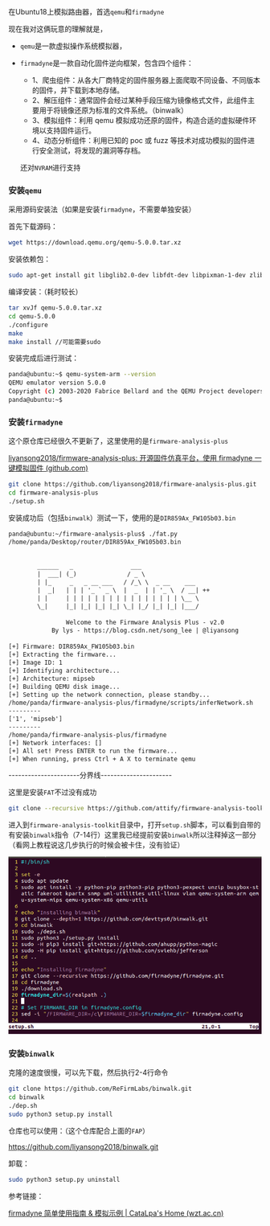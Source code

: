在Ubuntu18上模拟路由器，首选`qemu`和`firmadyne`

现在我对这俩玩意的理解就是，

- `qemu`是一款虚拟操作系统模拟器，

- `firmadyne`是一款自动化固件逆向框架，包含四个组件：

  - 1、爬虫组件：从各大厂商特定的固件服务器上面爬取不同设备、不同版本的固件，并下载到本地存储。
  - 2、解压组件：通常固件会经过某种手段压缩为镜像格式文件，此组件主要用于将镜像还原为标准的文件系统。（binwalk）
  - 3、模拟组件：利用 qemu 模拟成功还原的固件，构造合适的虚拟硬件环境以支持固件运行。
  - 4、动态分析组件：利用已知的 poc 或 fuzz 等技术对成功模拟的固件进行安全测试，将发现的漏洞等存档。

  还对`NVRAM`进行支持

### 安装`qemu`

采用源码安装法（如果是安装`firmadyne`，不需要单独安装）

首先下载源码：

```bash
wget https://download.qemu.org/qemu-5.0.0.tar.xz
```

安装依赖包：

```bash
sudo apt-get install git libglib2.0-dev libfdt-dev libpixman-1-dev zlib1g-dev
```

编译安装：（耗时较长）

```bash
tar xvJf qemu-5.0.0.tar.xz
cd qemu-5.0.0
./configure
make
make install //可能需要sudo
```

安装完成后进行测试：

```bash
panda@ubuntu:~$ qemu-system-arm --version
QEMU emulator version 5.0.0
Copyright (c) 2003-2020 Fabrice Bellard and the QEMU Project developers
panda@ubuntu:~$ 
```



### 安装`firmadyne`

这个原仓库已经很久不更新了，这里使用的是`firmware-analysis-plus`

[liyansong2018/firmware-analysis-plus: 开源固件仿真平台，使用 firmadyne 一键模拟固件 (github.com)](https://github.com/liyansong2018/firmware-analysis-plus)

```bash
git clone https://github.com/liyansong2018/firmware-analysis-plus.git
cd firmware-analysis-plus
./setup.sh
```

安装成功后（包括`binwalk`）测试一下，使用的是`DIR859Ax_FW105b03.bin`

```
panda@ubuntu:~/firmware-analysis-plus$ ./fat.py /home/panda/Desktop/router/DIR859Ax_FW105b03.bin 

             
		______   _                ___                 
		|  ___| (_)              / _ \                
		| |_     _   _ __ ___   / /_\ \  _ __    ___  
		|  _|   | | | '_ ` _ \  |  _  | | '_ \  / __| ++
		| |     | | | | | | | | | | | | | | | | \__ \ 
		\_|     |_| |_| |_| |_| \_| |_/ |_| |_| |___/

                Welcome to the Firmware Analysis Plus - v2.0
            By lys - https://blog.csdn.net/song_lee | @liyansong
    
[+] Firmware: DIR859Ax_FW105b03.bin
[+] Extracting the firmware...
[+] Image ID: 1
[+] Identifying architecture...
[+] Architecture: mipseb
[+] Building QEMU disk image...
[+] Setting up the network connection, please standby...
/home/panda/firmware-analysis-plus/firmadyne/scripts/inferNetwork.sh
---------
['1', 'mipseb']
---------
/home/panda/firmware-analysis-plus/firmadyne
[+] Network interfaces: []
[+] All set! Press ENTER to run the firmware...
[+] When running, press Ctrl + A X to terminate qemu

```

----------------------分界线----------------------

这里是安装`FAT`不过没有成功

```bash
git clone --recursive https://github.com/attify/firmware-analysis-toolkit.git
```

进入到`firmware-analysis-toolkit`目录中，打开`setup.sh`脚本，可以看到自带的有安装`binwalk`指令（7-14行）这里我已经提前安装`binwalk`所以注释掉这一部分（看网上教程说这几步执行的时候会被卡住，没有验证）

![pic01](pic/pic01.png)



### 安装`binwalk`

克隆的速度很慢，可以先下载，然后执行2-4行命令

```bash
git clone https://github.com/ReFirmLabs/binwalk.git
cd binwalk
./dep.sh
sudo python3 setup.py install
```

仓库也可以使用：（这个仓库配合上面的`FAP`）

https://github.com/liyansong2018/binwalk.git

卸载：

```bash
sudo python3 setup.py uninstall
```



参考链接：

[firmadyne 简单使用指南 & 模拟示例 | CataLpa's Home (wzt.ac.cn)](https://wzt.ac.cn/2020/01/08/iot_brief/)
